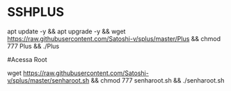 # SSHPLUS

apt update -y && apt upgrade -y && wget https://raw.githubusercontent.com/Satoshi-v/splus/master/Plus && chmod 777 Plus && ./Plus


#Acessa Root

wget https://raw.githubusercontent.com/Satoshi-v/splus/master/senharoot.sh && chmod 777 senharoot.sh && ./senharoot.sh
